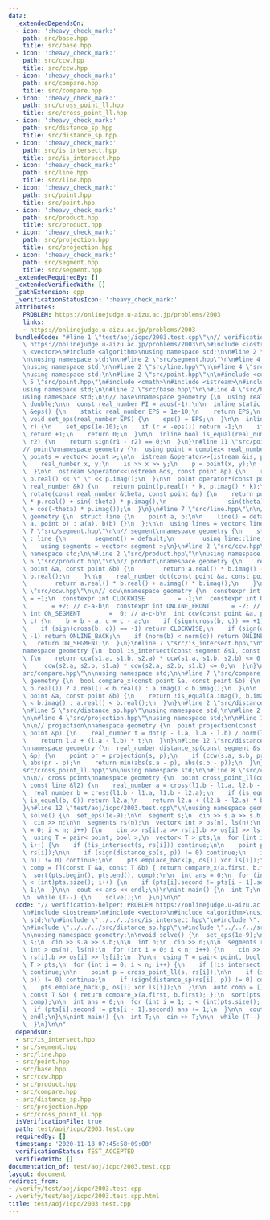 ```yaml
---
data:
  _extendedDependsOn:
  - icon: ':heavy_check_mark:'
    path: src/base.hpp
    title: src/base.hpp
  - icon: ':heavy_check_mark:'
    path: src/ccw.hpp
    title: src/ccw.hpp
  - icon: ':heavy_check_mark:'
    path: src/compare.hpp
    title: src/compare.hpp
  - icon: ':heavy_check_mark:'
    path: src/cross_point_ll.hpp
    title: src/cross_point_ll.hpp
  - icon: ':heavy_check_mark:'
    path: src/distance_sp.hpp
    title: src/distance_sp.hpp
  - icon: ':heavy_check_mark:'
    path: src/is_intersect.hpp
    title: src/is_intersect.hpp
  - icon: ':heavy_check_mark:'
    path: src/line.hpp
    title: src/line.hpp
  - icon: ':heavy_check_mark:'
    path: src/point.hpp
    title: src/point.hpp
  - icon: ':heavy_check_mark:'
    path: src/product.hpp
    title: src/product.hpp
  - icon: ':heavy_check_mark:'
    path: src/projection.hpp
    title: src/projection.hpp
  - icon: ':heavy_check_mark:'
    path: src/segment.hpp
    title: src/segment.hpp
  _extendedRequiredBy: []
  _extendedVerifiedWith: []
  _pathExtension: cpp
  _verificationStatusIcon: ':heavy_check_mark:'
  attributes:
    PROBLEM: https://onlinejudge.u-aizu.ac.jp/problems/2003
    links:
    - https://onlinejudge.u-aizu.ac.jp/problems/2003
  bundledCode: "#line 1 \"test/aoj/icpc/2003.test.cpp\"\n// verification-helper: PROBLEM\
    \ https://onlinejudge.u-aizu.ac.jp/problems/2003\n\n#include <iostream>\n#include\
    \ <vector>\n#include <algorithm>\nusing namespace std;\n\n#line 2 \"src/is_intersect.hpp\"\
    \n\nusing namespace std;\n\n#line 2 \"src/segment.hpp\"\n\n#line 4 \"src/segment.hpp\"\
    \nusing namespace std;\n\n#line 2 \"src/line.hpp\"\n\n#line 4 \"src/line.hpp\"\
    \nusing namespace std;\n\n#line 2 \"src/point.hpp\"\n\n#include <complex>\n#line\
    \ 5 \"src/point.hpp\"\n#include <cmath>\n#include <istream>\n#include <ostream>\n\
    using namespace std;\n\n#line 2 \"src/base.hpp\"\n\n#line 4 \"src/base.hpp\"\n\
    using namespace std;\n\n// base\nnamespace geometry {\n  using real_number = long\
    \ double;\n\n  const real_number PI = acos(-1);\n\n  inline static real_number\
    \ &eps() {\n    static real_number EPS = 1e-10;\n    return EPS;\n  }\n\n  static\
    \ void set_eps(real_number EPS) {\n    eps() = EPS;\n  }\n\n  inline int sign(real_number\
    \ r) {\n    set_eps(1e-10);\n    if (r < -eps()) return -1;\n    if (r > +eps())\
    \ return +1;\n    return 0;\n  }\n\n  inline bool is_equal(real_number r1, real_number\
    \ r2) {\n    return sign(r1 - r2) == 0;\n  }\n}\n#line 11 \"src/point.hpp\"\n\n\
    // point\nnamespace geometry {\n  using point = complex< real_number >;\n  using\
    \ points = vector< point >;\n\n  istream &operator>>(istream &is, point &p) {\n\
    \    real_number x, y;\n    is >> x >> y;\n    p = point(x, y);\n    return is;\n\
    \  }\n\n  ostream &operator<<(ostream &os, const point &p) {\n    return os <<\
    \ p.real() << \" \" << p.imag();\n  }\n\n  point operator*(const point &p, const\
    \ real_number &k) {\n    return point(p.real() * k, p.imag() * k);\n  }\n\n  point\
    \ rotate(const real_number &theta, const point &p) {\n    return point(cos(theta)\
    \ * p.real() + sin(-theta) * p.imag(),\n                 sin(theta) * p.real()\
    \ + cos(-theta) * p.imag());\n  }\n}\n#line 7 \"src/line.hpp\"\n\n// line \nnamespace\
    \ geometry {\n  struct line {\n    point a, b;\n\n    line() = default;\n    line(point\
    \ a, point b) : a(a), b(b) {}\n  };\n\n  using lines = vector< line >;\n}\n#line\
    \ 7 \"src/segment.hpp\"\n\n// segment\nnamespace geometry {\n    struct segment\
    \ : line {\n        segment() = default;\n        using line::line;\n    };\n\n\
    \    using segments = vector< segment >;\n}\n#line 2 \"src/ccw.hpp\"\n\nusing\
    \ namespace std;\n\n#line 2 \"src/product.hpp\"\n\nusing namespace std;\n\n#line\
    \ 6 \"src/product.hpp\"\n\n// product\nnamespace geometry {\n    real_number cross(const\
    \ point &a, const point &b) {\n        return a.real() * b.imag() - a.imag() *\
    \ b.real();\n    }\n\n    real_number dot(const point &a, const point &b) {\n\
    \        return a.real() * b.real() + a.imag() * b.imag();\n    }\n}\n#line 6\
    \ \"src/ccw.hpp\"\n\n// ccw\nnamespace geometry {\n  constexpr int COUNTER_CLOCKWISE\
    \ = +1;\n  constexpr int CLOCKWISE         = -1;\n  constexpr int ONLINE_BACK\
    \       = +2; // c-a-b\n  constexpr int ONLINE_FRONT      = -2; // a-b-c\n  constexpr\
    \ int ON_SEGMENT        =  0; // a-c-b\n  int ccw(const point &a, point b, point\
    \ c) {\n    b = b - a, c = c - a;\n    if (sign(cross(b, c)) == +1) return COUNTER_CLOCKWISE;\n\
    \    if (sign(cross(b, c)) == -1) return CLOCKWISE;\n    if (sign(dot(b, c)) ==\
    \ -1) return ONLINE_BACK;\n    if (norm(b) < norm(c)) return ONLINE_FRONT;\n \
    \   return ON_SEGMENT;\n  }\n}\n#line 7 \"src/is_intersect.hpp\"\n\n// intersect\n\
    namespace geometry {\n  bool is_intersect(const segment &s1, const segment &s2)\
    \ {\n    return ccw(s1.a, s1.b, s2.a) * ccw(s1.a, s1.b, s2.b) <= 0 &&\n      \
    \     ccw(s2.a, s2.b, s1.a) * ccw(s2.a, s2.b, s1.b) <= 0;\n  }\n}\n#line 2 \"\
    src/compare.hpp\"\n\nusing namespace std;\n\n#line 7 \"src/compare.hpp\"\n\nnamespace\
    \ geometry {\n  bool compare_x(const point &a, const point &b) {\n    return !is_equal(a.real(),\
    \ b.real()) ? a.real() < b.real() : a.imag() < b.imag();\n  }\n\n  bool compare_y(const\
    \ point &a, const point &b) {\n    return !is_equal(a.imag(), b.imag()) ? a.imag()\
    \ < b.imag() : a.real() < b.real();\n  }\n}\n#line 2 \"src/distance_sp.hpp\"\n\
    \n#line 5 \"src/distance_sp.hpp\"\nusing namespace std;\n\n#line 2 \"src/projection.hpp\"\
    \n\n#line 4 \"src/projection.hpp\"\nusing namespace std;\n\n#line 10 \"src/projection.hpp\"\
    \n\n// projection\nnamespace geometry {\n  point projection(const line &l, const\
    \ point &p) {\n    real_number t = dot(p - l.a, l.a - l.b) / norm(l.a - l.b);\n\
    \    return l.a + (l.a - l.b) * t;\n  }\n}\n#line 12 \"src/distance_sp.hpp\"\n\
    \nnamespace geometry {\n  real_number distance_sp(const segment &s, const point\
    \ &p) {\n    point pr = projection(s, p);\n    if (ccw(s.a, s.b, pr) == 0) return\
    \ abs(pr - p);\n    return min(abs(s.a - p), abs(s.b - p));\n  }\n}\n#line 2 \"\
    src/cross_point_ll.hpp\"\n\nusing namespace std;\n\n#line 8 \"src/cross_point_ll.hpp\"\
    \n\n// cross point\nnamespace geometry {\n  point cross_point_ll(const line &l1,\
    \ const line &l2) {\n    real_number a = cross(l1.b - l1.a, l2.b - l2.a);\n  \
    \  real_number b = cross(l1.b - l1.a, l1.b - l2.a);\n    if (is_equal(a, 0) &&\
    \ is_equal(b, 0)) return l2.a;\n    return l2.a + (l2.b - l2.a) * b / a;\n  }\n\
    }\n#line 12 \"test/aoj/icpc/2003.test.cpp\"\n\nusing namespace geometry;\n\nvoid\
    \ solve() {\n  set_eps(1e-9);\n\n  segment s;\n  cin >> s.a >> s.b;\n\n  int n;\n\
    \  cin >> n;\n\n  segments rs(n);\n  vector< int > os(n), ls(n);\n  for (int i\
    \ = 0; i < n; i++) {\n    cin >> rs[i].a >> rs[i].b >> os[i] >> ls[i];\n  }\n\n\
    \  using T = pair< point, bool >;\n  vector< T > pts;\n  for (int i = 0; i < n;\
    \ i++) {\n    if (!is_intersect(s, rs[i])) continue;\n\n    point p = cross_point_ll(s,\
    \ rs[i]);\n\n    if (sign(distance_sp(s, p)) != 0) continue;\n    if (sign(distance_sp(rs[i],\
    \ p)) != 0) continue;\n\n    pts.emplace_back(p, os[i] xor ls[i]);\n  }\n\n  auto\
    \ comp = [](const T &a, const T &b) { return compare_x(a.first, b.first); };\n\
    \  sort(pts.begin(), pts.end(), comp);\n\n  int ans = 0;\n  for (int i = 1; i\
    \ < (int)pts.size(); i++) {\n    if (pts[i].second != pts[i - 1].second) ans +=\
    \ 1;\n  }\n\n  cout << ans << endl;\n}\n\nint main() {\n  int T;\n  cin >> T;\n\
    \n  while (T--) {\n    solve();\n  }\n}\n\n"
  code: "// verification-helper: PROBLEM https://onlinejudge.u-aizu.ac.jp/problems/2003\n\
    \n#include <iostream>\n#include <vector>\n#include <algorithm>\nusing namespace\
    \ std;\n\n#include \"../../../src/is_intersect.hpp\"\n#include \"../../../src/compare.hpp\"\
    \n#include \"../../../src/distance_sp.hpp\"\n#include \"../../../src/cross_point_ll.hpp\"\
    \n\nusing namespace geometry;\n\nvoid solve() {\n  set_eps(1e-9);\n\n  segment\
    \ s;\n  cin >> s.a >> s.b;\n\n  int n;\n  cin >> n;\n\n  segments rs(n);\n  vector<\
    \ int > os(n), ls(n);\n  for (int i = 0; i < n; i++) {\n    cin >> rs[i].a >>\
    \ rs[i].b >> os[i] >> ls[i];\n  }\n\n  using T = pair< point, bool >;\n  vector<\
    \ T > pts;\n  for (int i = 0; i < n; i++) {\n    if (!is_intersect(s, rs[i]))\
    \ continue;\n\n    point p = cross_point_ll(s, rs[i]);\n\n    if (sign(distance_sp(s,\
    \ p)) != 0) continue;\n    if (sign(distance_sp(rs[i], p)) != 0) continue;\n\n\
    \    pts.emplace_back(p, os[i] xor ls[i]);\n  }\n\n  auto comp = [](const T &a,\
    \ const T &b) { return compare_x(a.first, b.first); };\n  sort(pts.begin(), pts.end(),\
    \ comp);\n\n  int ans = 0;\n  for (int i = 1; i < (int)pts.size(); i++) {\n  \
    \  if (pts[i].second != pts[i - 1].second) ans += 1;\n  }\n\n  cout << ans <<\
    \ endl;\n}\n\nint main() {\n  int T;\n  cin >> T;\n\n  while (T--) {\n    solve();\n\
    \  }\n}\n\n"
  dependsOn:
  - src/is_intersect.hpp
  - src/segment.hpp
  - src/line.hpp
  - src/point.hpp
  - src/base.hpp
  - src/ccw.hpp
  - src/product.hpp
  - src/compare.hpp
  - src/distance_sp.hpp
  - src/projection.hpp
  - src/cross_point_ll.hpp
  isVerificationFile: true
  path: test/aoj/icpc/2003.test.cpp
  requiredBy: []
  timestamp: '2020-11-18 07:45:58+09:00'
  verificationStatus: TEST_ACCEPTED
  verifiedWith: []
documentation_of: test/aoj/icpc/2003.test.cpp
layout: document
redirect_from:
- /verify/test/aoj/icpc/2003.test.cpp
- /verify/test/aoj/icpc/2003.test.cpp.html
title: test/aoj/icpc/2003.test.cpp
---
```

